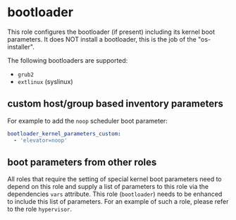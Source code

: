 bootloader
==========

This role configures the bootloader (if present) including its kernel boot parameters. It does NOT install a bootloader, this is the job of the "os-installer".

The following bootloaders are supported:

- `grub2`
- `extlinux` (syslinux)

custom host/group based inventory parameters
--------------------------------------------

For example to add the `noop` scheduler boot parameter:

```yaml
bootloader_kernel_parameters_custom:
  - 'elevator=noop'
```

boot parameters from other roles
--------------------------------

All roles that require the setting of special kernel boot parameters need to depend on this role and supply a list of parameters to this role via the dependencies `vars` attribute. This role (`bootloader`) needs to be enhanced to include this list of parameters. For an example of such a role, please refer to the role `hypervisor`.
